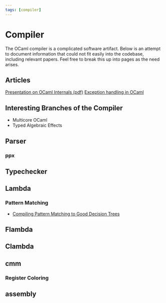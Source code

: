 ```yaml
---
tags: [compiler]
---
```


# Compiler

The OCaml compiler is a complicated software artifact. Below is an attempt to document information that could not fit easily into the codebase, including relevant papers. Feel free to break this up into pages as the need arises.

## Articles

[Presentation on OCaml Internals (pdf)](http://ocaml.wikidot.com/local--files/compiler:compiler/OCaml%20Internals.pdf)
[Exception handling in OCaml](https://stackoverflow.com/questions/8564025/ocaml-internals-exceptions)

## Interesting Branches of the Compiler

* Multicore OCaml
* Typed Algebraic Effects

## Parser
### ppx
## Typechecker
## Lambda
### Pattern Matching

* [Compiling Pattern Matching to Good Decision Trees](http://moscova.inria.fr/~maranget/papers/ml05e-maranget.pdf)

## Flambda
## Clambda
## cmm
### Register Coloring
## assembly
